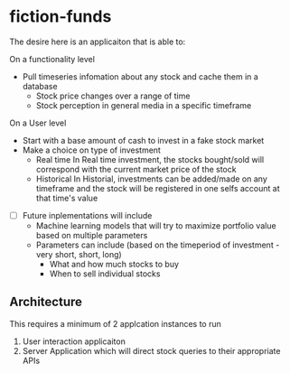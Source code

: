 # fiction-funds

The desire here is an applicaiton that is able to:

On a functionality level
- Pull timeseries infomation about any stock and cache them in a database
    - Stock price changes over a range of time
    - Stock perception in general media in a specific timeframe

On a User level
- Start with a base amount of cash to invest in a fake stock market
- Make a choice on type of investment
    - Real time
        In Real time investment, the stocks bought/sold will correspond with the 
        current market price of the stock
    - Historical
        In Historial, investments can be added/made on any timeframe and the stock
        will be registered in one selfs account at that time's value

- [ ] Future inplementations will include
    - Machine learning models that will try to maximize portfolio value based on multiple 
    parameters
    - Parameters can include (based on the timeperiod of investment - very short, short, long)
        - What and how much stocks to buy
        - When to sell individual stocks


## Architecture

This requires a minimum of 2 applcation instances to run 

1. User interaction applicaiton
2. Server Application which will direct stock queries to their appropriate APIs
